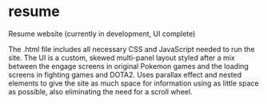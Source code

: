 # resume
Resume website (currently in development, UI complete)

The .html file includes all necessary CSS and JavaScript needed to run the site. The UI is a custom, skewed multi-panel layout styled after a mix between the engage screens in original Pokemon games and the loading screens in fighting games and DOTA2. Uses parallax effect and nested elements to give the site as much space for information using as little space as possible, also eliminating the need for a scroll wheel.
